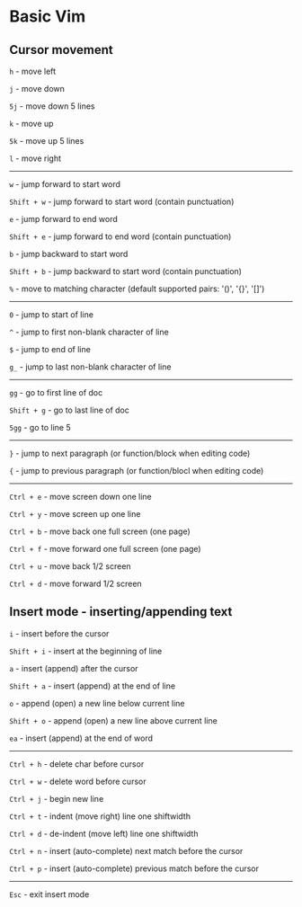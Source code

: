 # Basic Vim

## Cursor movement

`h` - move left

`j` - move down

`5j` - move down 5 lines

`k` - move up

`5k` - move up 5 lines

`l` - move right

---

`w` - jump forward to start word

`Shift + w` - jump forward to start word (contain punctuation)

`e` - jump forward to end word

`Shift + e` - jump forward to end word (contain punctuation)

`b` - jump backward to start word 

`Shift + b` - jump backward to start word (contain punctuation)

`%` - move to matching character (default supported pairs: '()', '{}', '[]')

---

`0` - jump to start of line

`^` - jump to first non-blank character of line

`$` - jump to end of line

`g_` - jump to last non-blank character of line

---

`gg` - go to first line of doc

`Shift + g` - go to last line of doc

`5gg` - go to line 5

---

`}` - jump to next paragraph (or function/block when editing code)

`{` - jump to previous paragraph (or function/blocl when editing code)

---

`Ctrl + e` - move screen down one line

`Ctrl + y` - move screen up one line

`Ctrl + b` - move back one full screen (one page)

`Ctrl + f` - move forward one full screen (one page)

`Ctrl + u` - move back 1/2 screen

`Ctrl + d` - move forward 1/2 screen 

## Insert mode - inserting/appending text

`i` - insert before the cursor

`Shift + i` - insert at the beginning of line

`a` - insert (append) after the cursor

`Shift + a` - insert (append) at the end of line

`o` - append (open) a new line below current line

`Shift + o` - append (open) a new line above current line

`ea` - insert (append) at the end of word

---

`Ctrl + h` - delete char before cursor

`Ctrl + w` - delete word before cursor

`Ctrl + j` - begin new line

`Ctrl + t` - indent (move right) line one shiftwidth

`Ctrl + d` - de-indent (move left) line one shiftwidth

`Ctrl + n` - insert (auto-complete) next match before the cursor

`Ctrl + p` - insert (auto-complete) previous match before the cursor

---

`Esc` - exit insert mode
